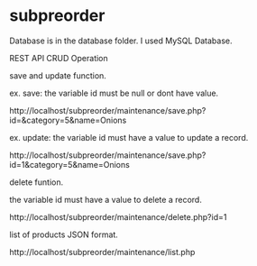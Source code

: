 # subpreorder

Database is in the database folder. I used MySQL Database.

REST API CRUD Operation

save and update function.

ex. save: the variable id must be null or dont have value.

http://localhost/subpreorder/maintenance/save.php?id=&category=5&name=Onions

ex. update: the variable id must have a value to update a record.

http://localhost/subpreorder/maintenance/save.php?id=1&category=5&name=Onions


delete funtion.

the variable id must have a value to delete a record.

http://localhost/subpreorder/maintenance/delete.php?id=1


list of products JSON format.

http://localhost/subpreorder/maintenance/list.php
